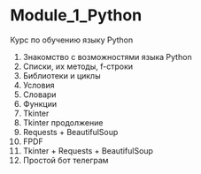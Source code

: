 # Module_1_Python
Курс по обучению языку Python

<ol>
  <li>Знакомство с возможностями языка Python</li>
  <li>Списки, их методы, f-строки</li>
  <li>Библиотеки и циклы</li>
  <li>Условия</li>
  <li>Словари</li>
  <li>Функции</li>
  <li>Tkinter</li>
  <li>Tkinter продолжение</li>
  <li>Requests + BeautifulSoup</li>
  <li>FPDF</li>
  <li>Tkinter + Requests + BeautifulSoup</li>
  <li>Простой бот телеграм</li>
</ol>
